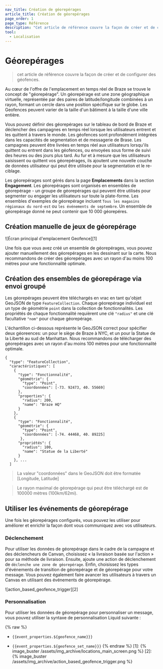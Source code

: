 ```yaml
---
nav_title: Création de géorepérages
article_title: Création de géorepérages
page_order: 1
page_type: Référence
description: "Cet article de référence couvre la façon de créer et de configurer Geofences."
tool:
  - Localisation
---
```


# Géorepérages

> cet article de référence couvre la façon de créer et de configurer des géofences.

Au cœur de l'offre de l'emplacement en temps réel de Braze se trouve le concept de "géorepérage". Un géorepérage est une zone géographique virtuelle, représentée par des paires de latitude/longitude combinées à un rayon, formant un cercle dans une position spécifique sur le globe. Les Geofences peuvent varier de la taille d'un bâtiment à la taille d'une ville entière.

Vous pouvez définir des géorepérages sur le tableau de bord de Braze et déclencher des campagnes en temps réel lorsque les utilisateurs entrent et les quittent à travers le monde. Les géofences sont profondément intégrées dans les capacités de segmentation et de messagerie de Brase. Les campagnes peuvent être livrées en temps réel aux utilisateurs lorsqu'ils quittent ou entrent dans les géofences, ou envoyées sous forme de suivi des heures ou des jours plus tard. Au fur et à mesure que les utilisateurs saisissent ou quittent vos géorepérages, ils ajoutent une nouvelle couche de données utilisateur qui peut être utilisée pour la segmentation et le re-ciblage.

Les géorepérages sont gérés dans la page **Emplacements** dans la section **Engagement**. Les géorepérages sont organisés en ensembles de géorepérage - un groupe de géorepérages qui peuvent être utilisés pour segmenter ou engager les utilisateurs sur toute la plate-forme. Les ensembles d'exemples de géorepérage incluent `Tous les magasins régionaux du nord-est` ou `les événements de septembre`. Un ensemble de géorepérage donné ne peut contenir que 10 000 géorepéres.

## Création manuelle de jeux de géorepérage

!\[Écran principal d'emplacement Geofence\]\[1\]

Une fois que vous avez créé un ensemble de géorepérages, vous pouvez ajouter manuellement des géorepérages en les dessinant sur la carte. Nous recommandons de créer des géorepérages avec un rayon d'au moins 100 mètres pour une fonctionnalité optimale.

## Création des ensembles de géorepérage via envoi groupé

Les géorepérages peuvent être téléchargés en vrac en tant qu'objet GeoJSON de type `FeatureCollection`. Chaque géorepérage individuel est un type de géométrie `point` dans la collection de fonctionnalités. Les propriétés de chaque fonctionnalité requièrent une clé `"radius"` et une clé facultative `"nom"` pour chaque géorepérage.

L'échantillon ci-dessous représente le GeoJSON correct pour spécifier deux géoreences: un pour le siège de Braze à NYC, et un pour la Statue de la Liberté au sud de Manhattan. Nous recommandons de télécharger des géorepérages avec un rayon d'au moins 100 mètres pour une fonctionnalité optimale.

```
{
  "type": "FeatureCollection",
  "caractéristiques": [
    {
      "type": "Fonctionnalité",
      "géométrie": {
        "type": "Point",
        "coordonnées": [-73. 92473, 40. 55669]
      },
      "properties": {
        "radius": 200,
        "name": "Braze HQ"
      }
    },
    {
      "type": "Fonctionnalité",
      "géométrie": {
        "type": "Point",
        "coordonnées": [-74. 44468, 40. 89225]
       },
      "propriétés": {
        "radius": 100,
        "name": "Statue de la Liberté"
      }
    }, ...
  ]
```
> La valeur "coordonnées" dans le GeoJSON doit être formatée [Longitude, Latitude]

> Le rayon maximal de géorepérage qui peut être téléchargé est de 100000 mètres (100km/62mi).

## Utiliser les événements de géorepérage

Une fois les géorepérages configurés, vous pouvez les utiliser pour améliorer et enrichir la façon dont vous communiquez avec vos utilisateurs.

### Déclenchement

Pour utiliser les données de géorepérage dans le cadre de la campagne et des déclencheurs de Canvan, choisissez « la livraison basée sur l'action » pour sa méthode de livraison. Ensuite, ajoute une action de déclenchement de `déclenche une zone de géorepérage`. Enfin, choisissez les types d'événements de transition de géorepérage et de géorepérage pour votre message. Vous pouvez également faire avancer les utilisateurs à travers un Canvas en utilisant des événements de géorepérage.

!\[action_based_geofence_trigger\]\[2\]

### Personnalisation

Pour utiliser les données de géorepérage pour personnaliser un message, vous pouvez utiliser la syntaxe de personnalisation Liquid suivante :

{% raw %}
* `{{event_properties.${geofence_name}}}`

* `{{event_properties.${geofence_set_name}}}`
{% endraw %}
[1]: {% image_buster /assets/img_archive/locations_main_screen.png %} [2]: {% image_buster /assets/img_archive/action_based_geofence_trigger.png %}
